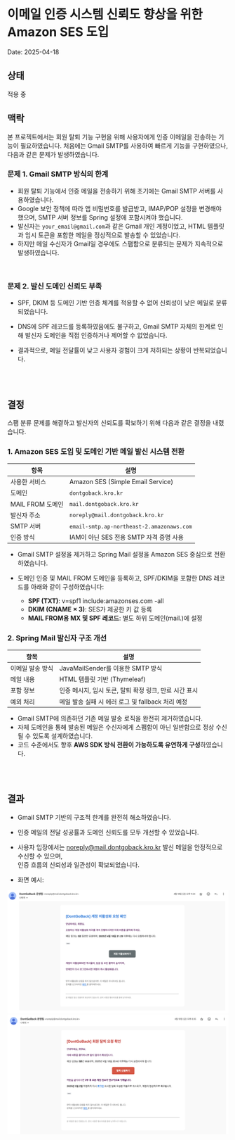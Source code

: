 # 이메일 인증 시스템 신뢰도 향상을 위한 Amazon SES 도입

Date: 2025-04-18

## 상태

적용 중

## 맥락

본 프로젝트에서는 회원 탈퇴 기능 구현을 위해 사용자에게 인증 이메일을 전송하는 기능이 필요하였습니다.
처음에는 Gmail SMTP를 사용하여 빠르게 기능을 구현하였으나, 다음과 같은 문제가 발생하였습니다.

### 문제 1. Gmail SMTP 방식의 한계

- 회원 탈퇴 기능에서 인증 메일을 전송하기 위해 초기에는 Gmail SMTP 서버를 사용하였습니다.
- Google 보안 정책에 따라 앱 비밀번호를 발급받고, IMAP/POP 설정을 변경해야 했으며, SMTP 서버 정보를 Spring 설정에 포함시켜야 했습니다.
- 발신자는 `your_email@gmail.com`과 같은 Gmail 개인 계정이었고, HTML 템플릿과 임시 토큰을 포함한 메일을 정상적으로 발송할 수 있었습니다.
- 하지만 메일 수신자가 Gmail일 경우에도 스팸함으로 분류되는 문제가 지속적으로 발생하였습니다.

<br/>

### 문제 2. 발신 도메인 신뢰도 부족

- SPF, DKIM 등 도메인 기반 인증 체계를 적용할 수 없어 신뢰성이 낮은 메일로 분류되었습니다.

- DNS에 SPF 레코드를 등록하였음에도 불구하고, Gmail SMTP 자체의 한계로 인해
  발신자 도메인을 직접 인증하거나 제어할 수 없었습니다.

- 결과적으로, 메일 전달률이 낮고 사용자 경험이 크게 저하되는 상황이 반복되었습니다.

<br/>
<br/>

## 결정

스팸 분류 문제를 해결하고 발신자의 신뢰도를 확보하기 위해 다음과 같은 결정을 내렸습니다.

### 1. Amazon SES 도입 및 도메인 기반 메일 발신 시스템 전환

| 항목             | 설명                                      |
| ---------------- | ----------------------------------------- |
| 사용한 서비스    | Amazon SES (Simple Email Service)         |
| 도메인           | `dontgoback.kro.kr`                       |
| MAIL FROM 도메인 | `mail.dontgoback.kro.kr`                  |
| 발신자 주소      | `noreply@mail.dontgoback.kro.kr`          |
| SMTP 서버        | `email-smtp.ap-northeast-2.amazonaws.com` |
| 인증 방식        | IAM이 아닌 SES 전용 SMTP 자격 증명 사용   |

- Gmail SMTP 설정을 제거하고 Spring Mail 설정을 Amazon SES 중심으로 전환하였습니다.

- 도메인 인증 및 MAIL FROM 도메인을 등록하고, SPF/DKIM을 포함한 DNS 레코드를 아래와 같이 구성하였습니다:

  - **SPF (TXT)**: v=spf1 include:amazonses.com -all
  - **DKIM (CNAME × 3)**: SES가 제공한 키 값 등록
  - **MAIL FROM용 MX 및 SPF 레코드**: 별도 하위 도메인(mail.)에 설정

### 2. Spring Mail 발신자 구조 개선

| 항목             | 설명                                                   |
| ---------------- | ------------------------------------------------------ |
| 이메일 발송 방식 | JavaMailSender를 이용한 SMTP 방식                      |
| 메일 내용        | HTML 템플릿 기반 (Thymeleaf)                           |
| 포함 정보        | 인증 메시지, 임시 토큰, 탈퇴 확정 링크, 만료 시간 표시 |
| 예외 처리        | 메일 발송 실패 시 에러 로그 및 fallback 처리 예정      |

- Gmail SMTP에 의존하던 기존 메일 발송 로직을 완전히 제거하였습니다.
- 자체 도메인을 통해 발송된 메일은 수신자에게 스팸함이 아닌 일반함으로 정상 수신될 수 있도록 설계하였습니다.
- 코드 수준에서도 향후 **AWS SDK 방식 전환이 가능하도록 유연하게 구성**하였습니다.

<br/>
<br/>

## 결과

- Gmail SMTP 기반의 구조적 한계를 완전히 해소하였습니다.

- 인증 메일의 전달 성공률과 도메인 신뢰도를 모두 개선할 수 있었습니다.

- 사용자 입장에서는 noreply@mail.dontgoback.kro.kr 발신 메일을 안정적으로 수신할 수 있으며,  
  인증 흐름의 신뢰성과 일관성이 확보되었습니다.

- 화면 예시:

!["비활성화 인증 이메일 화면"](../src/12-Amazon-SES-이메일-인증-시스템-도입1.png)
!["탈퇴 인증 이메일 화면"](../src/12-Amazon-SES-이메일-인증-시스템-도입2.png)
